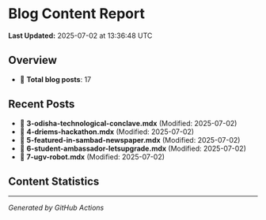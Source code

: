# Blog Content Report

**Last Updated:** 2025-07-02 at 13:36:48 UTC

## Overview

- 📝 **Total blog posts**: 17

## Recent Posts

- 📄 **3-odisha-technological-conclave.mdx** (Modified: 2025-07-02)
- 📄 **4-driems-hackathon.mdx** (Modified: 2025-07-02)
- 📄 **5-featured-in-sambad-newspaper.mdx** (Modified: 2025-07-02)
- 📄 **6-student-ambassador-letsupgrade.mdx** (Modified: 2025-07-02)
- 📄 **7-ugv-robot.mdx** (Modified: 2025-07-02)

## Content Statistics


---
*Generated by GitHub Actions*
